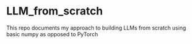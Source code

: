 # LLM_from_scratch
This repo documents my approach to building LLMs from scratch using basic numpy as opposed to PyTorch
